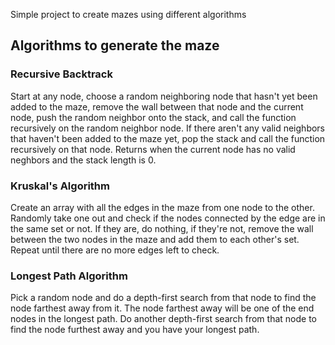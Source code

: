 Simple project to create mazes using different algorithms

## Algorithms to generate the maze

### Recursive Backtrack
Start at any node, choose a random neighboring node that hasn't yet been added to the maze, remove the wall between that node and the current node, push the random neighbor onto the stack, and call the function recursively on the random neighbor node. If there aren't any valid neighbors that haven't been added to the maze yet, pop the stack and call the function recursively on that node. Returns when the current node has no valid neghbors and the stack length is 0.  

### Kruskal's Algorithm
Create an array with all the edges in the maze from one node to the other.  Randomly take one out and check if the nodes connected by the edge are in the same set or not.  If they are, do nothing, if they're not, remove the wall between the two nodes in the maze and add them to each other's set. Repeat until there are no more edges left to check.

### Longest Path Algorithm
Pick a random node and do a depth-first search from that node to find the node farthest away from it. The node farthest away will be one of the end nodes in the longest path. Do another depth-first search from that node to find the node furthest away and you have your longest path.
